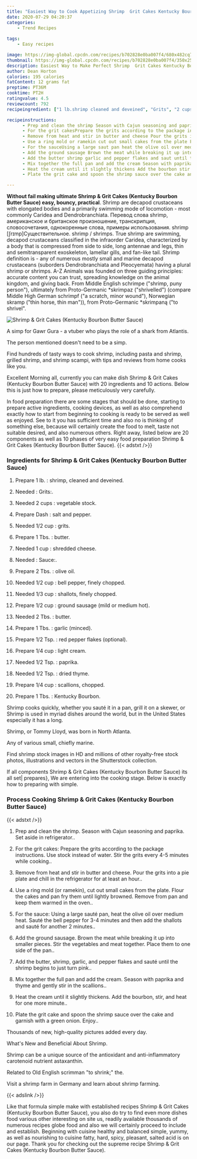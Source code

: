 ```yaml
---
title: "Easiest Way to Cook Appetizing Shrimp  Grit Cakes Kentucky Bourbon Butter Sauce"
date: 2020-07-29 04:20:37
categories:
    - Trend Recipes
    
tags:
    - Easy recipes

image: https://img-global.cpcdn.com/recipes/b702828e0ba007f4/680x482cq70/shrimp-grit-cakes-kentucky-bourbon-butter-sauce-recipe-main-photo.jpg
thumbnail: https://img-global.cpcdn.com/recipes/b702828e0ba007f4/350x250cq70/shrimp-grit-cakes-kentucky-bourbon-butter-sauce-recipe-main-photo.jpg
description: Easiest Way to Make Perfect Shrimp  Grit Cakes Kentucky Bourbon Butter Sauce with 20 ingredients and 10 stages of easy cooking.
author: Dean Horton
calories: 195 calories
fatContent: 12 grams fat
preptime: PT36M
cooktime: PT2H
ratingvalue: 4.5
reviewcount: 792
recipeingredient: ["1 lb.shrimp cleaned and deveined", "Grits", "2 cupsvegetable stock", "Dashsalt and pepper", "1/2 cupgrits", "1 Tbs.butter", "1 cupshredded cheese", "Sauce", "2 Tbs.olive oil", "1/2 cupbell pepper finely chopped", "1/3 cupshallots finely chopped", "1/2 cupground sausage mild or medium hot", "2 Tbs.butter", "1 Tbs.garlic minced", "1/2 Tsp.red pepper flakes optional", "1/4 cuplight cream", "1/2 Tsp.paprika", "1/2 Tsp.dried thyme", "1/4 cupscallions chopped", "1 Tbs.Kentucky Bourbon"]

recipeinstructions: 
      - Prep and clean the shrimp Season with Cajun seasoning and paprika Set aside in refrigerator 
      - For the grit cakesPrepare the grits according to the package instructions Use stock instead of water Stir the grits every 45 minutes while cooking 
      - Remove from heat and stir in butter and cheese Pour the grits into a pie plate and chill in the refrigerator for at least an hour 
      - Use a ring mold or ramekin cut out small cakes from the plate Flour the cakes and pan fry them until lightly browned Remove from pan and keep them warmed in the oven 
      - For the sauceUsing a large saut pan heat the olive oil over medium heat Saut the bell pepper for 34 minutes and then add the shallots and saut for another 2 minutes 
      - Add the ground sausage Brown the meat while breaking it up into smaller pieces Stir the vegetables and meat together Place them to one side of the pan 
      - Add the butter shrimp garlic and pepper flakes and saut until the shrimp begins to just turn pink 
      - Mix together the full pan and add the cream Season with paprika and thyme and gently stir in the scallions 
      - Heat the cream until it slightly thickens Add the bourbon stir and heat for one more minute 
      - Plate the grit cake and spoon the shrimp sauce over the cake and garnish with a green onion Enjoy

---
```




**Without fail making ultimate Shrimp &amp; Grit Cakes (Kentucky Bourbon Butter Sauce) easy, bouncy, practical**. Shrimp are decapod crustaceans with elongated bodies and a primarily swimming mode of locomotion - most commonly Caridea and Dendrobranchiata. Перевод слова shrimp, американское и британское произношение, транскрипция, словосочетания, однокоренные слова, примеры использования. shrimp [ʃrɪmp]Существительное. shrimp / shrimps. True shrimp are swimming, decapod crustaceans classified in the infraorder Caridea, characterized by a body that is compressed from side to side, long antennae and legs, thin and semitransparent exoskeleton, lamellar gills, and fan-like tail. Shrimp definition is - any of numerous mostly small and marine decapod crustaceans (suborders Dendrobranchiata and Pleocyemata) having a plural shrimp or shrimps. A-Z Animals was founded on three guiding principles: accurate content you can trust, spreading knowledge on the animal kingdom, and giving back. From Middle English schrimpe (&#34;shrimp, puny person&#34;), ultimately from Proto-Germanic *skrimpaz (&#34;shrivelled&#34;) (compare Middle High German schrimpf (&#34;a scratch, minor wound&#34;), Norwegian skramp (&#34;thin horse, thin man&#34;)), from Proto-Germanic *skrimpaną (&#34;to shrivel&#34;.


![Shrimp &amp; Grit Cakes (Kentucky Bourbon Butter Sauce)](https://img-global.cpcdn.com/recipes/b702828e0ba007f4/680x482cq70/shrimp-grit-cakes-kentucky-bourbon-butter-sauce-recipe-main-photo.jpg "Shrimp &amp; Grit Cakes (Kentucky Bourbon Butter Sauce)")



A simp for Gawr Gura - a vtuber who plays the role of a shark from Atlantis.

The person mentioned doesn&#39;t need to be a simp.

Find hundreds of tasty ways to cook shrimp, including pasta and shrimp, grilled shrimp, and shrimp scampi, with tips and reviews from home cooks like you.


Excellent Morning all, currently you can make dish Shrimp &amp; Grit Cakes (Kentucky Bourbon Butter Sauce) with 20 ingredients and 10 actions. Below this is just how to prepare, please meticulously very carefully.

In food preparation there are some stages that should be done, starting to prepare active ingredients, cooking devices, as well as also comprehend exactly how to start from beginning to cooking is ready to be served as well as enjoyed. See to it you has sufficient time and also no is thinking of something else, because will certainly create the food to melt, taste not suitable desired, and also numerous others. Right away, listed below are 20 components as well as 10 phases of very easy food preparation Shrimp &amp; Grit Cakes (Kentucky Bourbon Butter Sauce).
{{< adstxt />}}

### Ingredients for Shrimp &amp; Grit Cakes (Kentucky Bourbon Butter Sauce)


1. Prepare 1 lb. : shrimp, cleaned and deveined.

1. Needed  : Grits:.

1. Needed 2 cups : vegetable stock.

1. Prepare Dash : salt and pepper.

1. Needed 1/2 cup : grits.

1. Prepare 1 Tbs. : butter.

1. Needed 1 cup : shredded cheese.

1. Needed  : Sauce:.

1. Prepare 2 Tbs. : olive oil.

1. Needed 1/2 cup : bell pepper, finely chopped.

1. Needed 1/3 cup : shallots, finely chopped.

1. Prepare 1/2 cup : ground sausage (mild or medium hot).

1. Needed 2 Tbs. : butter.

1. Prepare 1 Tbs. : garlic (minced).

1. Prepare 1/2 Tsp. : red pepper flakes (optional).

1. Prepare 1/4 cup : light cream.

1. Needed 1/2 Tsp. : paprika.

1. Needed 1/2 Tsp. : dried thyme.

1. Prepare 1/4 cup : scallions, chopped.

1. Prepare 1 Tbs. : Kentucky Bourbon.


Shrimp cooks quickly, whether you sauté it in a pan, grill it on a skewer, or Shrimp is used in myriad dishes around the world, but in the United States especially it has a long.

Shrimp, or Tommy Lloyd, was born in North Atlanta.

Any of various small, chiefly marine.

Find shrimp stock images in HD and millions of other royalty-free stock photos, illustrations and vectors in the Shutterstock collection.


If all components Shrimp &amp; Grit Cakes (Kentucky Bourbon Butter Sauce) its all set| prepares}, We are entering into the cooking stage. Below is exactly how to preparing with simple.

### Process Cooking Shrimp &amp; Grit Cakes (Kentucky Bourbon Butter Sauce)

{{< adstxt />}}


1. Prep and clean the shrimp. Season with Cajun seasoning and paprika. Set aside in refrigerator..



1. For the grit cakes:
Prepare the grits according to the package instructions. Use stock instead of water. Stir the grits every 4-5 minutes while cooking..



1. Remove from heat and stir in butter and cheese. Pour the grits into a pie plate and chill in the refrigerator for at least an hour..



1. Use a ring mold (or ramekin), cut out small cakes from the plate. Flour the cakes and pan fry them until lightly browned. Remove from pan and keep them warmed in the oven..



1. For the sauce:
Using a large sauté pan, heat the olive oil over medium heat. Sauté the bell pepper for 3-4 minutes and then add the shallots and sauté for another 2 minutes..



1. Add the ground sausage. Brown the meat while breaking it up into smaller pieces. Stir the vegetables and meat together. Place them to one side of the pan..



1. Add the butter, shrimp, garlic, and pepper flakes and sauté until the shrimp begins to just turn pink..



1. Mix together the full pan and add the cream. Season with paprika and thyme and gently stir in the scallions..



1. Heat the cream until it slightly thickens. Add the bourbon, stir, and heat for one more minute..



1. Plate the grit cake and spoon the shrimp sauce over the cake and garnish with a green onion. Enjoy..




Thousands of new, high-quality pictures added every day.

What&#39;s New and Beneficial About Shrimp.

Shrimp can be a unique source of the antioxidant and anti-inflammatory carotenoid nutrient astaxanthin.

Related to Old English scrimman &#34;to shrink;&#34; the.

Visit a shrimp farm in Germany and learn about shrimp farming.


{{< adslink />}}

Like that formula simple make with established recipes Shrimp &amp; Grit Cakes (Kentucky Bourbon Butter Sauce), you also do try to find even more dishes food various other interesting on site us, readily available thousands of numerous recipes globe food and also we will certainly proceed to include and establish. Beginning with cuisine healthy and balanced simple, yummy, as well as nourishing to cuisine fatty, hard, spicy, pleasant, salted acid is on our page. Thank you for checking out the supreme recipe Shrimp &amp; Grit Cakes (Kentucky Bourbon Butter Sauce).
